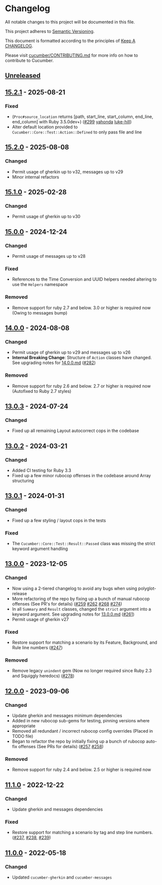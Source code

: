 # Changelog

All notable changes to this project will be documented in this file.

This project adheres to [Semantic Versioning](http://semver.org).

This document is formatted according to the principles of [Keep A CHANGELOG](http://keepachangelog.com).

Please visit [cucumber/CONTRIBUTING.md](https://github.com/cucumber/cucumber/blob/master/CONTRIBUTING.md) for more info on how to contribute to Cucumber.

## [Unreleased]

## [15.2.1] - 2025-08-21
### Fixed
- (`Proc#source_location` returns [path, start_line, start_column, end_line, end_column] with Ruby 3.5.0dev+)
([#299](https://github.com/cucumber/cucumber-ruby-core/pull/299) [yahonda](https://github.com/yahonda) [luke-hill](https://github.com/luke-hill))
- Alter default location provided to `Cucumber::Core::Test::Action::Defined` to only pass file and line

## [15.2.0] - 2025-08-08
### Changed
- Permit usage of gherkin up to v32, messages up to v29
- Minor internal refactors

## [15.1.0] - 2025-02-28
### Changed
- Permit usage of gherkin up to v30

## [15.0.0] - 2024-12-24
### Changed
- Permit usage of messages up to v28

### Fixed
- References to the Time Conversion and UUID helpers needed altering to use the `Helpers` namespace

### Removed
- Remove support for ruby 2.7 and below. 3.0 or higher is required now (Owing to messages bump)

## [14.0.0] - 2024-08-08
### Changed
- Permit usage of gherkin up to v29 and messages up to v26
- **Internal Breaking Change**: Structure of `Action` classes have changed.
See upgrading notes for [14.0.0.md](upgrading_notes/14.0.0.md#upgrading-to-cucumber-core-1400)
([#282](https://github.com/cucumber/cucumber-ruby-core/pull/282))

### Removed
- Remove support for ruby 2.6 and below. 2.7 or higher is required now (Autofixed to Ruby 2.7 styles)

## [13.0.3] - 2024-07-24
### Changed
- Fixed up all remaining Layout autocorrect cops in the codebase

## [13.0.2] - 2024-03-21
### Changed
- Added CI testing for Ruby 3.3
- Fixed up a few minor rubocop offenses in the codebase around Array structuring

## [13.0.1] - 2024-01-31
### Changed
- Fixed up a few styling / layout cops in the tests

### Fixed
- The `Cucumber::Core::Test::Result::Passed` class was missing the strict keyword argument handling

## [13.0.0] - 2023-12-05
### Changed
- Now using a 2-tiered changelog to avoid any bugs when using polyglot-release
- More refactoring of the repo by fixing up a bunch of manual rubocop offenses (See PR's for details)
([#259](https://github.com/cucumber/cucumber-ruby-core/pull/259) [#262](https://github.com/cucumber/cucumber-ruby-core/pull/262) [#268](https://github.com/cucumber/cucumber-ruby-core/pull/268) [#274](https://github.com/cucumber/cucumber-ruby-core/pull/274))
- In all `Summary` and `Result` classes, changed the `strict` argument into a keyword argument.
See upgrading notes for [13.0.0.md](upgrading_notes/13.0.0.md#upgrading-to-cucumber-core-1300)
([#261](https://github.com/cucumber/cucumber-ruby-core/pull/261))
- Permit usage of gherkin v27

### Fixed
- Restore support for matching a scenario by its Feature, Background, and Rule line numbers ([#247](https://github.com/cucumber/cucumber-ruby-core/pull/247))

### Removed
- Remove legacy `unindent` gem (Now no longer required since Ruby 2.3 and Squiggly heredocs) ([#278](https://github.com/cucumber/cucumber-ruby-core/pull/278))

## [12.0.0] - 2023-09-06
### Changed
- Update gherkin and messages minimum dependencies
- Added in new rubocop sub-gems for testing, pinning versions where appropriate
- Removed all redundant / incorrect rubocop config overrides (Placed in TODO file)
- Began to refactor the repo by initially fixing up a bunch of rubocop auto-fix offenses (See PRs for details)
([#257](https://github.com/cucumber/cucumber-ruby-core/pull/257) [#258](https://github.com/cucumber/cucumber-ruby-core/pull/258))

### Removed
- Remove support for ruby 2.4 and below. 2.5 or higher is required now

## [11.1.0] - 2022-12-22
### Changed
- Update gherkin and messages dependencies

### Fixed
- Restore support for matching a scenario by tag and step line numbers. ([#237](https://github.com/cucumber/cucumber-ruby-core/pull/237), [#238](https://github.com/cucumber/cucumber-ruby-core/pull/238), [#239](https://github.com/cucumber/cucumber-ruby-core/pull/239))

## [11.0.0] - 2022-05-18
### Changed
- Updated `cucumber-gherkin` and `cucumber-messages`

[Unreleased]: https://github.com/cucumber/cucumber-ruby-core/compare/v15.2.1...HEAD
[15.2.1]: https://github.com/cucumber/cucumber-ruby-core/compare/v15.2.0...v15.2.1
[15.2.0]: https://github.com/cucumber/cucumber-ruby-core/compare/v15.1.0...v15.2.0
[15.1.0]: https://github.com/cucumber/cucumber-ruby-core/compare/v15.0.0...v15.1.0
[15.0.0]: https://github.com/cucumber/cucumber-ruby-core/compare/v14.0.0...v15.0.0
[14.0.0]: https://github.com/cucumber/cucumber-ruby-core/compare/v13.0.3...v14.0.0
[13.0.3]: https://github.com/cucumber/cucumber-ruby-core/compare/v13.0.2...v13.0.3
[13.0.2]: https://github.com/cucumber/cucumber-ruby-core/compare/v13.0.1...v13.0.2
[13.0.1]: https://github.com/cucumber/cucumber-ruby-core/compare/v13.0.0...v13.0.1
[13.0.0]: https://github.com/cucumber/cucumber-ruby-core/compare/v12.0.0...v13.0.0
[12.0.0]: https://github.com/cucumber/cucumber-ruby-core/compare/v11.1.0...v12.0.0
[11.1.0]: https://github.com/cucumber/cucumber-ruby-core/compare/v11.0.0...v11.1.0
[11.0.0]: https://github.com/cucumber/cucumber-ruby-core/compare/v10.1.1...v11.0.0
